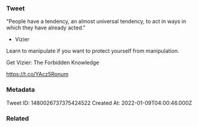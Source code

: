 ### Tweet
"People have a tendency, an almost universal tendency, to act in ways in which they have already acted."

- Vizier

Learn to manipulate if you want to protect yourself from manipulation.

Get Vizier: The Forbidden Knowledge

https://t.co/YAcz5Ronum

### Metadata
Tweet ID: 1480026737375424522
Created At: 2022-01-09T04:00:46.000Z

### Related

